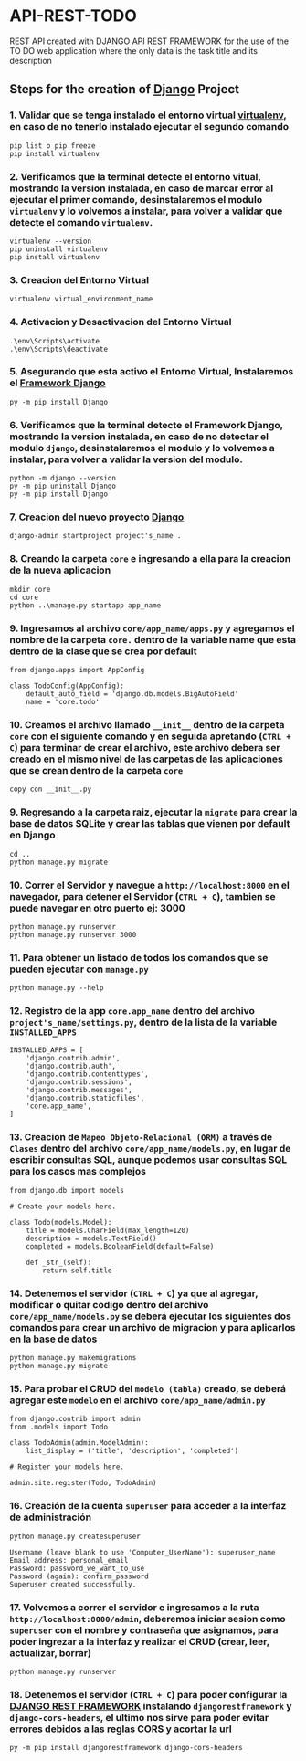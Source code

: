 # API-REST-TODO
REST API created with DJANGO API REST FRAMEWORK for the use of the TO DO web application where the only data is the task title and its description

## Steps for the creation of [Django](https://docs.djangoproject.com/en/4.1/intro/tutorial01/) Project

### 1. Validar que se tenga instalado el entorno virtual [virtualenv](https://omes-va.com/virtualenv-python/), en caso de no tenerlo instalado ejecutar el segundo comando
    pip list o pip freeze
    pip install virtualenv
### 2. Verificamos que la terminal detecte el entorno vitual, mostrando la version instalada, en caso de marcar error al ejecutar el primer comando, desinstalaremos el modulo `virtualenv` y lo volvemos a instalar, para volver a validar que detecte el comando `virtualenv`.
    virtualenv --version
    pip uninstall virtualenv
    pip install virtualenv
### 3. Creacion del Entorno Virtual
    virtualenv virtual_environment_name
### 4. Activacion y Desactivacion del Entorno Virtual
    .\env\Scripts\activate
    .\env\Scripts\deactivate
### 5. Asegurando que esta activo el Entorno Virtual, Instalaremos el [Framework Django](https://docs.djangoproject.com/es/4.1/topics/install/#installing-official-release)
    py -m pip install Django
### 6. Verificamos que la terminal detecte el Framework Django, mostrando la version instalada, en caso de no detectar el modulo `django`, desinstalaremos el modulo y lo volvemos a instalar, para volver a validar la version del modulo.
    python -m django --version
    py -m pip uninstall Django
    py -m pip install Django
### 7. Creacion del nuevo proyecto [Django](https://www.digitalocean.com/community/tutorials/build-a-to-do-application-using-django-and-react)
    django-admin startproject project's_name .
### 8. Creando la carpeta `core` e ingresando a ella para la creacion de la nueva aplicacion
    mkdir core
    cd core
    python ..\manage.py startapp app_name
### 9. Ingresamos al archivo `core/app_name/apps.py` y agregamos el nombre de la carpeta `core.` dentro de la variable name que esta dentro de la clase que se crea por default
    from django.apps import AppConfig

    class TodoConfig(AppConfig):
        default_auto_field = 'django.db.models.BigAutoField'
        name = 'core.todo'
### 10. Creamos el archivo llamado `__init__` dentro de la carpeta `core` con el siguiente comando y en seguida apretando (`CTRL + C`) para terminar de crear el archivo, este archivo debera ser creado en el mismo nivel de las carpetas de las aplicaciones que se crean dentro de la carpeta `core`
    copy con __init__.py
### 9. Regresando a la carpeta raiz, ejecutar la `migrate` para crear la base de datos SQLite y crear las tablas que vienen por default en Django
    cd ..
    python manage.py migrate
### 10. Correr el Servidor y navegue a `http://localhost:8000` en el navegador, para detener el Servidor (`CTRL + C`), tambien se puede navegar en otro puerto ej: 3000
    python manage.py runserver
    python manage.py runserver 3000
### 11. Para obtener un listado de todos los comandos que se pueden ejecutar con `manage.py`
    python manage.py --help
### 12. Registro de la app `core.app_name` dentro del archivo `project's_name/settings.py`, dentro de la lista de la variable `INSTALLED_APPS`
    INSTALLED_APPS = [
        'django.contrib.admin',
        'django.contrib.auth',
        'django.contrib.contenttypes',
        'django.contrib.sessions',
        'django.contrib.messages',
        'django.contrib.staticfiles',
        'core.app_name',
    ]
### 13. Creacion de `Mapeo Objeto-Relacional (ORM)` a través de `Clases` dentro del archivo `core/app_name/models.py`, en lugar de escribir consultas SQL, aunque podemos usar consultas SQL para los casos mas complejos
    from django.db import models

    # Create your models here.

    class Todo(models.Model):
        title = models.CharField(max_length=120)
        description = models.TextField()
        completed = models.BooleanField(default=False)

        def _str_(self):
            return self.title
### 14. Detenemos el servidor (`CTRL + C`) ya que al agregar, modificar o quitar codigo dentro del archivo `core/app_name/models.py` se deberá ejecutar los siguientes dos comandos para crear un archivo de migracion y para aplicarlos en la base de datos
    python manage.py makemigrations
    python manage.py migrate
### 15. Para probar el CRUD del `modelo (tabla)` creado, se deberá agregar este `modelo` en el archivo `core/app_name/admin.py`
    from django.contrib import admin
    from .models import Todo

    class TodoAdmin(admin.ModelAdmin):
        list_display = ('title', 'description', 'completed')

    # Register your models here.

    admin.site.register(Todo, TodoAdmin)
### 16. Creación de la cuenta `superuser` para acceder a la interfaz de administración
    python manage.py createsuperuser

    Username (leave blank to use 'Computer_UserName'): superuser_name
    Email address: personal_email
    Password: password_we_want_to_use
    Password (again): confirm_password
    Superuser created successfully.
### 17. Volvemos a correr el servidor e ingresamos a la ruta `http://localhost:8000/admin`, deberemos iniciar sesion como `superuser` con el nombre y contraseña que asignamos, para poder ingrezar a la interfaz y realizar el CRUD (crear, leer, actualizar, borrar)
    python manage.py runserver
### 18. Detenemos el servidor (`CTRL + C`) para poder configurar la [DJANGO REST FRAMEWORK](https://www.django-rest-framework.org/#installation) instalando `djangorestframework` y `django-cors-headers`, el ultimo nos sirve para poder evitar errores debidos a las reglas CORS y acortar la url
    py -m pip install djangorestframework django-cors-headers
